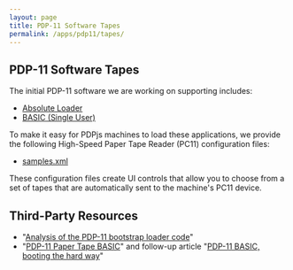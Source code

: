 ```yaml
---
layout: page
title: PDP-11 Software Tapes
permalink: /apps/pdp11/tapes/
---
```


PDP-11 Software Tapes
---------------------

The initial PDP-11 software we are working on supporting includes:

- [Absolute Loader](DEC-11-L2PC-PO.json)
- [BASIC (Single User)](DEC-11-AJPB-PB.json)

To make it easy for PDPjs machines to load these applications, we provide the following High-Speed
Paper Tape Reader (PC11) configuration files:

- [samples.xml](samples.xml)

These configuration files create UI controls that allow you to choose from a set of tapes that are automatically sent
to the machine's PC11 device.

Third-Party Resources
---------------------

- "[Analysis of the PDP-11 bootstrap loader code](http://decuser.blogspot.com/2015/12/analysis-of-pdp-11-bootloader-code.html)"
- "[PDP-11 Paper Tape BASIC](http://www.avitech.com.au/ptb/ptb.html)" and follow-up article "[PDP-11 BASIC, booting the hard way](http://decuser.blogspot.com/2015/12/pdp-11-basic-booting-hard-way.html)"
